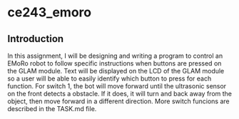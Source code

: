 # ce243_emoro
## Introduction
In this assignment, I will be designing and writing a program to control an EMoRo robot to follow specific instructions when buttons are pressed on the GLAM module. Text will be displayed on the LCD of the GLAM module so a user will be able to easily identify which button to press for each function. For switch 1, the bot will move forward until the ultrasonic sensor on the front detects a obstacle. If it does, it will turn and back away from the object, then move forward in a different direction. More switch funcions are described in the TASK.md file.

